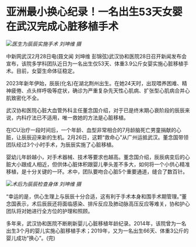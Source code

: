 # 亚洲最小换心纪录！一名出生53天女婴在武汉完成心脏移植手术

![](https://inews.gtimg.com/om_bt/OrzvmfGVa79EgRP4Bx0omwpifmAx1ohLjQeR8EU7IgU6gAA/1000)_医生为辰辰实施手术
刘坤维 摄_

中新网武汉2月28日电(聂文闻 刘坤维
彭锦弦)武汉协和医院28日召开新闻发布会宣布，该院多学科团队近日为一名出生仅53天、体重3.9公斤女婴实施心脏移植手术。目前，女婴生命体征稳定。

2023年新年伊始，辰辰(化名)在湖北荆州出生。在她24天时，出现喂养困难、精神疲倦、点头样呼吸等症状，确诊为严重复杂先天性心肌病、扩张型心肌病合并心肌致密化不全。

武汉协和医院心脏大血管外科主任董念国介绍，对于已是终末期心衰阶段的辰辰来说，内科疗法已不适用，唯一救她的方法是心脏移植。

在ICU治疗一段时间后，一个年龄、血型非常相合的7月龄脑死亡男童捐献的心脏，让辰辰迎来新的生机。2月26日，这颗“救命心”从广州运抵武汉。董念国带领团队经过3个小时手术，为辰辰实施了心脏移植。

婴幼儿年龄越小，对手术器械、技术等要求也越高。董念国介绍，辰辰病变后的心脏大小跟成人相近，但供体心脏体积跟婴儿拳头差不多大，如何将一个小供心精准移植，是十分关键的一环。术中，团队要吻合心脏5个重要通道，缝合了数百针。

![](https://inews.gtimg.com/om_bt/O6wDxgjauALmM-einoG6gEfJkScV4mVYBUw5e6BBxIvVoAA/1000)_术后为辰辰检查身体 刘坤维 摄_

“幸运的是，供心生理上与辰辰十分合适，这有利于手术本身和围手术期管理。”董念国表示，术后辰辰还将面临感染、排斥反应及肺动脉高压反应等难关，协和护心团队将对她进行全方位的护理和照顾。

多年来，武汉协和医院不断刷新婴儿心脏移植年龄纪录。2014年，该院曾为一名出生3个月的婴儿实施心脏移植手术；2019年，又为一名出生66天、体重3公斤的婴儿成功“换心”。(完)

